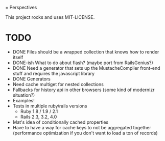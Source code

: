 = Perspectives

This project rocks and uses MIT-LICENSE.

# TODO
* DONE Files should be a wrapped collection that knows how to render itself
* DONE-ish What to do about flash? (maybe port from RailsGenius?)
* DONE Need a generator that sets up the MustacheCompiler front-end stuff and requires the javascript library
* DONE Generators
* Need cache multiget for nested collections
* Fallbacks for history api in other browsers (some kind of modernizr situation?)
* Examples!
* Tests in multiple ruby/rails versions
    * Ruby 1.8 / 1.9 / 2.1
    * Rails 2.3, 3.2, 4.0
* Mat's idea of conditionally cached properties
* Have to have a way for cache keys to not be aggregated together (performance optimization if you don't want to load a ton of records)
